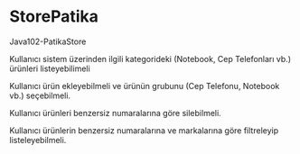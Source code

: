 # StorePatika
Java102-PatikaStore

Kullanıcı sistem üzerinden ilgili kategorideki (Notebook, Cep Telefonları vb.) ürünleri listeyebilimeli

Kullanıcı ürün ekleyebilmeli ve ürünün grubunu (Cep Telefonu, Notebook vb.) seçebilmeli.


Kullanıcı ürünleri benzersiz numaralarına göre silebilmeli.


Kullanıcı ürünlerin benzersiz numaralarına ve markalarına göre filtreleyip listeleyebilmeli.

